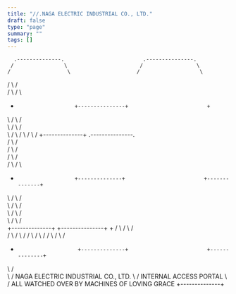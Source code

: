 ```yaml
---
title: "//.NAGA ELECTRIC INDUSTRIAL CO., LTD."
draft: false
type: "page"
summary: ""
tags: []
---
```



      .--------------.                         .---------------.
     /                \                       /                 \
    /                  \                     /                   \
   /                    \                   /                     \
  /                      \                 /                       \
  +                       +---------------+                         +
   \                     /                 \                       /     
    \                   /                   \                     /       
     \                 /                     \                   /
      \               /                       \                 /
       +--------------+                        .---------------.     
      /                \                      /                 \
     /                  \                    /                   \
    /                    \                  /                     \
   /                      \                /                       \    
   +                       +--------------+                         +--------------+  
   \                      /                \                       /                \
    \                    /                  \                     /                  \
     \                  /                    \                   /                    \
      \                /                      \                 /                      \
       +--------------+                        +---------------+                        +
     /                 \                      /                 \                      /     
    /                   \                    /                   \                    /
   /                     \                  /                     \                  /
  /                       \                /                       \                /
  +                        +--------------+                         +--------------+
   \                      /                                
    \                    /   NAGA ELECTRIC INDUSTRIAL CO., LTD.
     \                  /    INTERNAL ACCESS PORTAL
      \                /     ALL WATCHED OVER BY MACHINES OF LOVING GRACE
       +--------------+